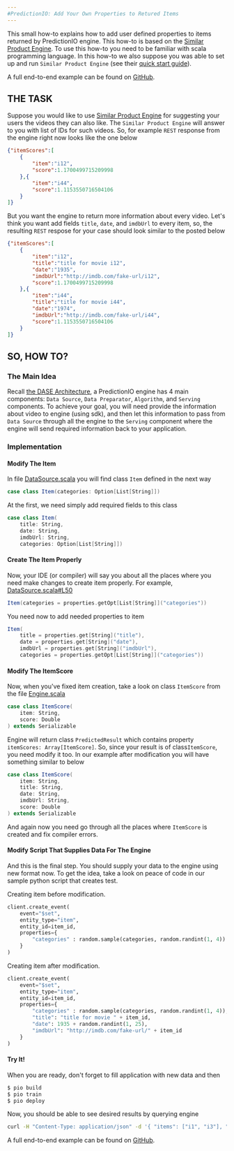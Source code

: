 ```yaml
---
#PredictionIO: Add Your Own Properties to Retured Items
---
```


This small how-to explains how to add user defined properties to items returned by PredictionIO engine.
This how-to is based on the [Similar Product Engine](/templates/similarproduct/quickstart/).
To use this how-to you need to be familiar with scala programming language.
In this how-to we also suppose you was able to set up and run `Similar Product Engine` (see their [quick start guide](/templates/similarproduct/quickstart/)).

A full end-to-end example can be found on
[GitHub](https://github.com/PredictionIO/PredictionIO/tree/master/examples/scala-video-base-with-data).

## THE TASK

Suppose you would like to use [Similar Product Engine](/templates/similarproduct/quickstart/) 
for suggesting your users the videos they can also like. The `Similar Product Engine` will answer to you 
with list of IDs for such videos. So, for example `REST` response from the engine right now 
looks like the one below
```json
{"itemScores":[
	{
		"item":"i12",
		"score":1.1700499715209998
	},{
		"item":"i44",
		"score":1.1153550716504106
	}
]}
```

But you want the engine to return more information about every video. Let's think you want add fields
`title`, `date`, and `imdbUrl` to every item, so, the resulting `REST` respose
for your case should look similar to the posted below
```json
{"itemScores":[
	{
		"item":"i12",
		"title":"title for movie i12",
		"date":"1935",
		"imdbUrl":"http://imdb.com/fake-url/i12",
		"score":1.1700499715209998
	},{
		"item":"i44",
		"title":"title for movie i44",
		"date":"1974",
		"imdbUrl":"http://imdb.com/fake-url/i44",
		"score":1.1153550716504106
	}
]}
``` 

## SO, HOW TO?

### The Main Idea

Recall [the DASE Architecture](/start/engines/), a PredictionIO engine has
4 main components: `Data Source`, `Data Preparator`, `Algorithm`, and `Serving`
components. To achieve your goal, you will need provide the information about video to engine 
(using sdk), and then let this information to pass from `Data Source` through all the engine
to the `Serving` component where the engine will send required information back to your application.

### Implementation

#### Modify The Item
In file [DataSource.scala](https://github.com/PredictionIO/PredictionIO/blob/develop/examples/scala-parallel-similarproduct-multi/src/main/scala/DataSource.scala)
you will find class `Item` defined in the next way
```scala
case class Item(categories: Option[List[String]])
```

At the first, we need simply add required fields to this class
```scala
case class Item(
	title: String,
	date: String,
	imdbUrl: String,
	categories: Option[List[String]])
```

#### Create The Item Properly
Now, your IDE (or compiler) will say you about all the places where you need make changes to create item
properly. For example, [DataSource.scala#L50](https://github.com/PredictionIO/PredictionIO/blob/develop/examples/add-scala-video-base-with-data/examples/scala-video-base-with-data/src/main/scala/DataSource.scala#L50)
```scala
Item(categories = properties.getOpt[List[String]]("categories"))
```
You need now to add needed properties to item
```scala
Item(
	title = properties.get[String]("title"),
	date = properties.get[String]("date"),
	imdbUrl = properties.get[String]("imdbUrl"),
	categories = properties.getOpt[List[String]]("categories"))
```

#### Modify The ItemScore
Now, when you've fixed item creation, take a look on class `ItemScore` from the file [Engine.scala](https://github.com/PredictionIO/PredictionIO/blob/develop/examples/scala-parallel-similarproduct-multi/src/main/scala/Engine.scala)
```scala
case class ItemScore(
	item: String,
	score: Double
) extends Serializable
```
Engine will return class `PredictedResult` which contains property `itemScores: Array[ItemScore]`.
So, since your result is of class`ItemScore`, you need modify it too. 
In our example after modification you will have something similar to below
```scala 
case class ItemScore(
	item: String,
	title: String,
	date: String,
	imdbUrl: String,
	score: Double
) extends Serializable
```

And again now you need go through all the places where `ItemScore` is created and fix compiler errors.

#### Modify Script That Supplies Data For The Engine
And this is the final step. You should supply your data to the engine using new format now.
To get the idea, take a look on peace of code in our sample python script that creates test.

Creating item before modification.
```python
client.create_event(
	event="$set",
	entity_type="item",
	entity_id=item_id,
	properties={
		"categories" : random.sample(categories, random.randint(1, 4))
	}
)
```
Creating item after modification.
```python
client.create_event(
	event="$set",
	entity_type="item",
	entity_id=item_id,
	properties={
		"categories" : random.sample(categories, random.randint(1, 4)),
		"title": "title for movie " + item_id,
		"date": 1935 + random.randint(1, 25),
		"imdbUrl": "http://imdb.com/fake-url/" + item_id
	}
)
```

#### Try It!
When you are ready, don't forget to fill application with new data and then
```bash
$ pio build
$ pio train
$ pio deploy
```

Now, you should be able to see desired results by querying engine
```bash
curl -H "Content-Type: application/json" -d '{ "items": ["i1", "i3"], "num": 10}' http://localhost:8000/queries.json
```

A full end-to-end example can be found on
[GitHub](https://github.com/PredictionIO/PredictionIO/tree/master/examples/scala-video-base-with-data).
